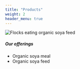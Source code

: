 ```yaml
---
title: "Products"
weight: 2
header_menu: true
---
```


![Flocks eating organic soya feed](images/flocks-eating.jpg)

##### Our offerings
- Organic soya meal
- Organic soya feed